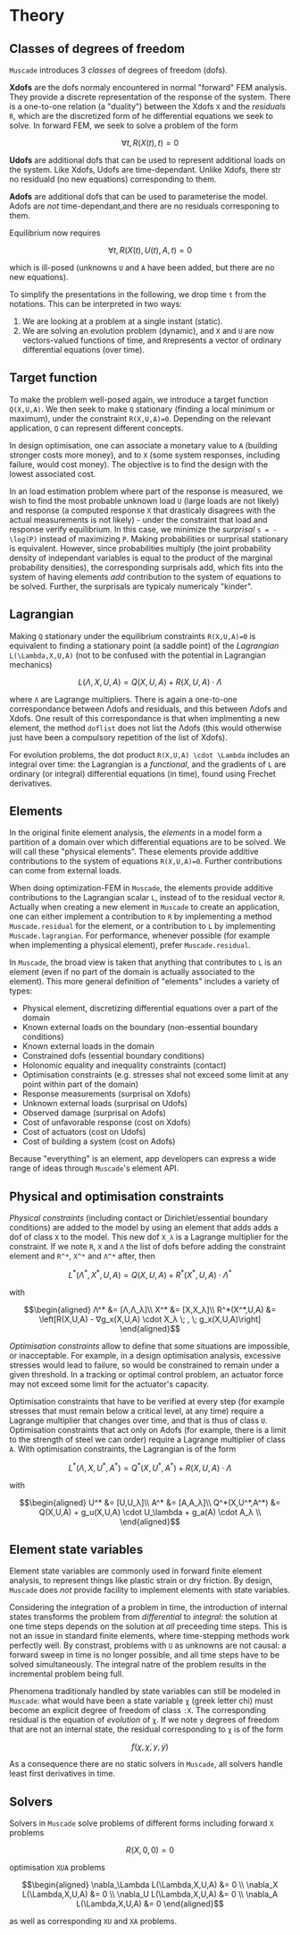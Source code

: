# Theory

## Classes of degrees of freedom

`Muscade` introduces 3 *classes* of degrees of freedom (dofs). 

**Xdofs** are the dofs normaly encountered in normal "forward" FEM analysis.  They provide a discrete representation of the response of the system. There is a one-to-one relation (a "duality") between the Xdofs ``X`` and the *residuals* ``R``, which are the discretized form of he differential equations we seek to solve. In forward FEM, we seek to solve a problem of the form

```math
\forall t, R(X(t),t)=0
```

**Udofs** are additional dofs that can be used to represent additional loads on the system. Like Xdofs, Udofs are time-dependant. Unlike Xdofs, there str no residuald (no new equations) corresponding to them.

**Adofs** are additional dofs that can be used to parameterise the model. Adofs are *not* time-dependant,and there are no residuals corresponing to them.

Equilibrium now requires

```math
\forall t, R(X(t),U(t),A,t)=0
```

which is ill-posed (unknowns ``U`` and ``A`` have been added, but there are no new equations).

To simplify the presentations in the following, we drop time ``t`` from the notations.  This can be interpreted in two ways:

1. We are looking at a problem at a single instant (static).
2. We are solving an evolution problem (dynamic), and ``X`` and ``U`` are now vectors-valued functions of time, and ``R``represents a vector of ordinary differential equations (over time). 

## Target function

To make the problem well-posed again, we introduce a target function ``Q(X,U,A)``.  We then seek to make ``Q`` stationary (finding a local minimum or maximum), under the constraint ``R(X,U,A)=0``. Depending on the relevant application, ``Q`` can represent different concepts.

In design optimisation, one can associate a monetary value to ``A`` (building stronger costs more money), and to ``X`` (some system responses, including failure, would cost money). The objective is to find the design with the lowest associated cost.

In an load estimation problem where part of the response is measured, we wish to find the most probable unknown load ``U`` (large loads are not likely) and response (a computed response ``X`` that drasticaly disagrees with the actual measurements is not likely) - under the constraint that load and response verify equilibrium.  In this case, we minimize the *surprisal* ``s = -\log(P)`` instead of maximizing ``P``.  Making probabilities or surprisal stationary is equivalent.   However, since probabilities multiply (the joint probability density of independant variables is equal to the product of the marginal probability densities), the corresponding surprisals add, which fits into the system of having elements *add* contribution to the system of equations to be solved. Further, the surprisals are typicaly numericaly "kinder".

## Lagrangian

Making ``Q`` stationary under the equilibrium constraints ``R(X,U,A)=0`` is equivalent to finding a stationary point (a saddle point) of the *Lagrangian* ``L(\Lambda,X,U,A)`` (not to be confused with the potential in Lagrangian mechanics)

```math
L(\Lambda,X,U,A) = Q(X,U,A) + R(X,U,A) \cdot \Lambda
```

where ``Λ`` are Lagrange multipliers.  There is again a one-to-one correspondance between Λdofs and residuals, and this between Λdofs and Xdofs.  One result of this correspondance is that when implmenting a new element, the method `doflist` does not list the Λdofs (this would otherwise just have been a compulsory repetition of the list of Xdofs). 

For evolution problems, the dot product ``R(X,U,A) \cdot \Lambda`` includes an integral over time: the Lagrangian is a *functional*, and the gradients of ``L`` are ordinary (or integral) differential equations (in time), found using Frechet derivatives.


## Elements

In the original finite element analysis, the *elements* in a model form a partition of a domain over which differential equations are to be solved. We will call these "physical elements".  These elements provide additive contributions to the system of equations ``R(X,U,A)=0``. Further contributions can come from external loads.

When doing optimization-FEM in `Muscade`, the elements provide additive contributions to the Lagrangian scalar ``L``, instead of to the residual vector ``R``. Actually when creating a new element in `Muscade` to create an application, one can either implement a contribution to ``R`` by implementing a method `Muscade.residual` for the element, or a contribution to ``L`` by implementing `Muscade.lagrangian`.  For performance, whenever possible (for example when implementing a physical element), prefer `Muscade.residual`. 

In `Muscade`, the broad view is taken that anything that contributes to ``L`` is an element (even if no part of the domain is actually associated to the element).  This more general definition of "elements" includes a variety of types:

- Physical element, discretizing differential equations over a part of the domain
- Known external loads on the boundary (non-essential boundary conditions)
- Known external loads in the domain
- Constrained dofs (essential boundary conditions)
- Holonomic equality and inequality constraints (contact)
- Optimisation constraints (e.g. stresses shal not exceed some limit at any point within part of the domain)
- Response measurements (surprisal on Xdofs)
- Unknown external loads (surprisal on Udofs)
- Observed damage (surprisal on Adofs)
- Cost of unfavorable response (cost on Xdofs)
- Cost of actuators (cost on Udofs)
- Cost of building a system (cost on Adofs)

Because "everything" is an element, app developers can express a wide range of ideas through `Muscade`'s element API.

## Physical and optimisation constraints

*Physical constraints* (including contact or Dirichlet/essential boundary conditions) are added to the model by using an element that adds adds a dof of class ``X`` to the model.  This new dof ``X_λ`` is a Lagrange multiplier for the constraint. If we note ``R``, ``X`` and ``Λ`` the list of dofs before adding the constraint element and ``R^*``, ``X^*`` and ``Λ^*`` after, then  

```math
L^*(\Lambda^*,X^*,U,A) = Q(X,U,A)  + R^*(X^*,U,A) \cdot Λ^* 
```

with

```math
\begin{aligned}
Λ^* &= [Λ,Λ_λ]\\
X^* &= [X,X_λ]\\
R^*(X^*,U,A) &= \left[R(X,U,A) - ∇g_x(X,U,A) \cdot X_λ \; , \; g_x(X,U,A)\right]
\end{aligned}
```

*Optimisation constraints* allow to define that some situations are impossible, or inacceptable. For example, in a design optimisation analysis, excessive stresses would lead to failure, so would be constrained to remain under a given threshold. In a tracking or optimal control problem, an actuator force may not exceed some limit for the actuator's capacity.

Optimisation constraints that have to be verified at every step (for example stresses that must remain below a critical level, at any time) require a Lagrange multiplier that changes over time, and that is thus of class ``U``. Optimisation constraints that act only on Adofs (for example, there is a limit to the strength of steel we can order)  require a Lagrange multiplier of class ``A``.  With optimisation constraints, the Lagrangian is of the form

```math
L^*(\Lambda,X,U^*,A^*) = Q^*(X,U^*,A^*)  + R(X,U,A) \cdot Λ 
```

with

```math
\begin{aligned}
U^* &= [U,U_λ]\\
A^* &= [A,A_λ]\\
Q^*(X,U^*,A^*) &= Q(X,U,A) +  g_u(X,U,A) \cdot U_\lambda + g_a(A) \cdot A_λ \\
\end{aligned}
```

## Element state variables

Element state variables are commonly used in forward finite element analysis, to represent things like plastic strain or dry friction. By design, `Muscade` does *not* provide facility to implement elements with state variables.

Considering the integration of a problem in time, the introduction of internal states transforms the problem from *differential* to *integral*: the solution at one time steps depends on the solution at *all* preceeding time steps.  This is not an issue in standard finite elements, where time-stepping methods work perfectly well.  By constrast, problems with `U` as unknowns are not causal: a forward sweep in time is no longer possible, and all time steps have to be solved simultaneously. The integral natre of the problem results in the incremental problem being full.

Phenomena traditionaly handled by state variables can still be modeled in `Muscade`: what would have been a state variable `χ` (greek letter chi) must become an explicit degree of freedom of class `:X`.  The corresponding residual is the equation of *evolution* of `χ`.  If we note `y` degrees of freedom that are not an internal state, the residual corresponding to `χ` is of the form
```math
    f(\chi,\dot{\chi},y,\dot{y})
```
As a consequence there are no static solvers in `Muscade`, all solvers handle least first derivatives in time.  

## Solvers

Solvers in `Muscade` solve problems of different forms including forward ``X`` problems

```math
R(X,0,0)=0
```

optimisation ``XUA`` problems

```math
\begin{aligned}
\nabla_\Lambda L(\Lambda,X,U,A) &= 0 \\
\nabla_X       L(\Lambda,X,U,A) &= 0 \\
\nabla_U       L(\Lambda,X,U,A) &= 0 \\
\nabla_A       L(\Lambda,X,U,A) &= 0
\end{aligned}
```

as well as corresponding ``XU`` and `XA` problems.


